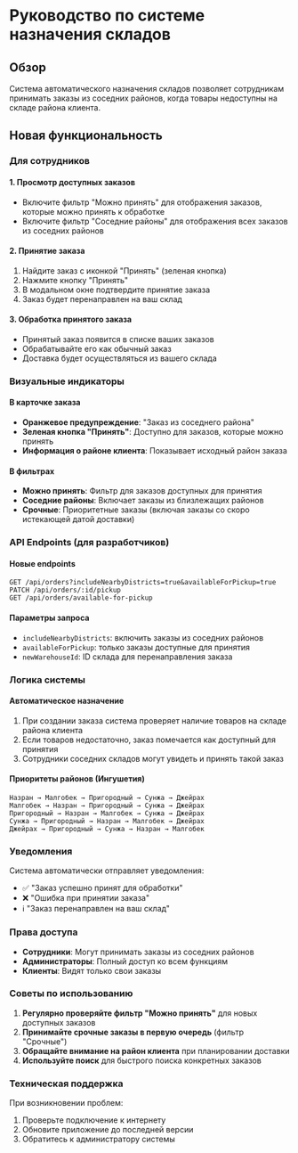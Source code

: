 # Руководство по системе назначения складов

## Обзор

Система автоматического назначения складов позволяет сотрудникам принимать заказы из соседних районов, когда товары недоступны на складе района клиента.

## Новая функциональность

### Для сотрудников

#### 1. Просмотр доступных заказов
- Включите фильтр "Можно принять" для отображения заказов, которые можно принять к обработке
- Включите фильтр "Соседние районы" для отображения всех заказов из соседних районов

#### 2. Принятие заказа
1. Найдите заказ с иконкой "Принять" (зеленая кнопка)
2. Нажмите кнопку "Принять"
3. В модальном окне подтвердите принятие заказа
4. Заказ будет перенаправлен на ваш склад

#### 3. Обработка принятого заказа
- Принятый заказ появится в списке ваших заказов
- Обрабатывайте его как обычный заказ
- Доставка будет осуществляться из вашего склада

### Визуальные индикаторы

#### В карточке заказа
- **Оранжевое предупреждение**: "Заказ из соседнего района"
- **Зеленая кнопка "Принять"**: Доступно для заказов, которые можно принять
- **Информация о районе клиента**: Показывает исходный район заказа

#### В фильтрах
- **Можно принять**: Фильтр для заказов доступных для принятия
- **Соседние районы**: Включает заказы из близлежащих районов
- **Срочные**: Приоритетные заказы (включая заказы со скоро истекающей датой доставки)

### API Endpoints (для разработчиков)

#### Новые endpoints
```
GET /api/orders?includeNearbyDistricts=true&availableForPickup=true
PATCH /api/orders/:id/pickup
GET /api/orders/available-for-pickup
```

#### Параметры запроса
- `includeNearbyDistricts`: включить заказы из соседних районов
- `availableForPickup`: только заказы доступные для принятия
- `newWarehouseId`: ID склада для перенаправления заказа

### Логика системы

#### Автоматическое назначение
1. При создании заказа система проверяет наличие товаров на складе района клиента
2. Если товаров недостаточно, заказ помечается как доступный для принятия
3. Сотрудники соседних складов могут увидеть и принять такой заказ

#### Приоритеты районов (Ингушетия)
```
Назран → Малгобек → Пригородный → Сунжа → Джейрах
Малгобек → Назран → Пригородный → Сунжа → Джейрах  
Пригородный → Назран → Малгобек → Сунжа → Джейрах
Сунжа → Пригородный → Назран → Малгобек → Джейрах
Джейрах → Пригородный → Сунжа → Назран → Малгобек
```

### Уведомления

Система автоматически отправляет уведомления:
- ✅ "Заказ успешно принят для обработки"
- ❌ "Ошибка при принятии заказа"
- ℹ️ "Заказ перенаправлен на ваш склад"

### Права доступа

- **Сотрудники**: Могут принимать заказы из соседних районов
- **Администраторы**: Полный доступ ко всем функциям
- **Клиенты**: Видят только свои заказы

### Советы по использованию

1. **Регулярно проверяйте фильтр "Можно принять"** для новых доступных заказов
2. **Принимайте срочные заказы в первую очередь** (фильтр "Срочные")
3. **Обращайте внимание на район клиента** при планировании доставки
4. **Используйте поиск** для быстрого поиска конкретных заказов

### Техническая поддержка

При возникновении проблем:
1. Проверьте подключение к интернету
2. Обновите приложение до последней версии
3. Обратитесь к администратору системы 